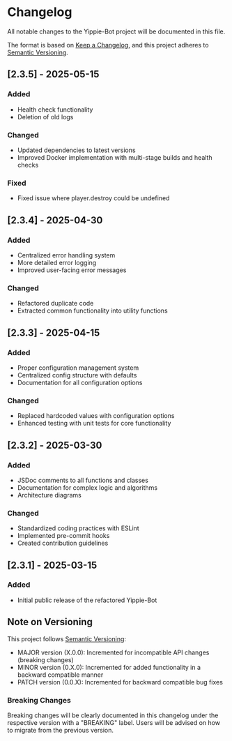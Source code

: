 # Changelog

All notable changes to the Yippie-Bot project will be documented in this file.

The format is based on [Keep a Changelog](https://keepachangelog.com/en/1.0.0/),
and this project adheres to [Semantic Versioning](https://semver.org/spec/v2.0.0.html).

## [2.3.5] - 2025-05-15
### Added
- Health check functionality
- Deletion of old logs

### Changed
- Updated dependencies to latest versions
- Improved Docker implementation with multi-stage builds and health checks

### Fixed
- Fixed issue where player.destroy could be undefined

## [2.3.4] - 2025-04-30
### Added
- Centralized error handling system
- More detailed error logging
- Improved user-facing error messages

### Changed
- Refactored duplicate code
- Extracted common functionality into utility functions

## [2.3.3] - 2025-04-15
### Added
- Proper configuration management system
- Centralized config structure with defaults
- Documentation for all configuration options

### Changed
- Replaced hardcoded values with configuration options
- Enhanced testing with unit tests for core functionality

## [2.3.2] - 2025-03-30
### Added
- JSDoc comments to all functions and classes
- Documentation for complex logic and algorithms
- Architecture diagrams

### Changed
- Standardized coding practices with ESLint
- Implemented pre-commit hooks
- Created contribution guidelines

## [2.3.1] - 2025-03-15
### Added
- Initial public release of the refactored Yippie-Bot

## Note on Versioning

This project follows [Semantic Versioning](https://semver.org/):
- MAJOR version (X.0.0): Incremented for incompatible API changes (breaking changes)
- MINOR version (0.X.0): Incremented for added functionality in a backward compatible manner
- PATCH version (0.0.X): Incremented for backward compatible bug fixes

### Breaking Changes
Breaking changes will be clearly documented in this changelog under the respective version with a "BREAKING" label. Users will be advised on how to migrate from the previous version.